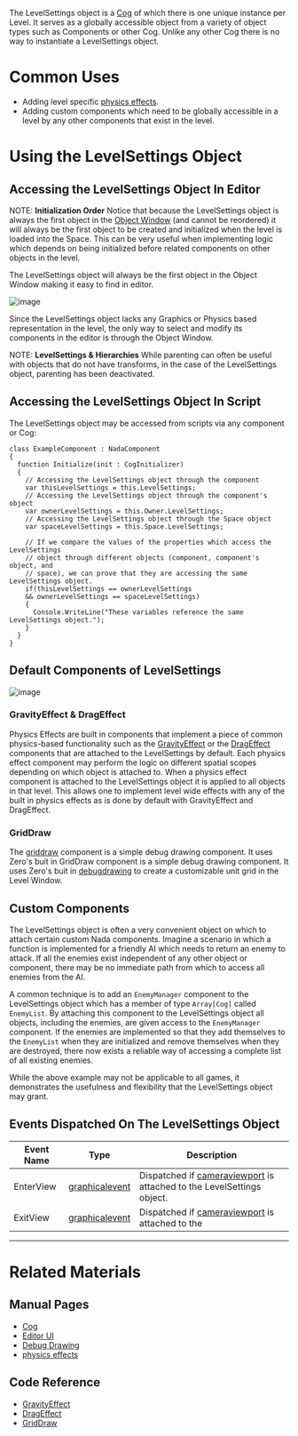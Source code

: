 The LevelSettings object is a [Cog](https://github.com/ZilchEngine/ZilchDocs/blob/master/zero_editor_documentation/zeromanual/architecture/cogs.markdown) of which there is one unique instance per Level. It serves as a globally accessible object from a variety of object types such as Components or other Cog. Unlike any other Cog there is no way to instantiate a LevelSettings object.

 # Common Uses
 - Adding level specific [physics effects](https://github.com/ZilchEngine/ZilchDocs/blob/master/zero_editor_documentation/zeromanual/physics/physicseffectsandregions.markdown).
 - Adding custom components which need to be globally accessible in a level by any other components that exist in the level.

 # Using the LevelSettings Object

 ## Accessing the LevelSettings Object In Editor

NOTE: **Initialization Order** Notice that because the LevelSettings object is always the first object in the [Object Window](https://github.com/ZilchEngine/ZilchDocs/blob/master/zero_editor_documentation/zeromanual/editor/editorui.markdown) (and cannot be reordered) it will always be the first object to be created and initialized when the level is loaded into the Space. This can be very useful when implementing logic which depends on being initialized before related components on other objects in the level.


The LevelSettings object will always be the first object in the Object Window making it easy to find in editor.



![image](https://media.githubusercontent.com/media/ZilchEngine/ZilchFiles/master/doc_files/46988.png)


Since the LevelSettings object lacks any Graphics or Physics based representation in the level, the only way to select and modify its components in the editor is through the Object Window.

NOTE: **LevelSettings & Hierarchies**  While parenting can often be useful with objects that do not have transforms, in the case of the LevelSettings object, parenting has been deactivated.

 ## Accessing the LevelSettings Object In Script
The LevelSettings object may be accessed from scripts via any component or Cog:

```name=LevelSettings Access Example, lang=csharp
class ExampleComponent : NadaComponent
{
  function Initialize(init : CogInitializer)
  {
    // Accessing the LevelSettings object through the component
    var thisLevelSettings = this.LevelSettings;
    // Accessing the LevelSettings object through the component's object
    var ownerLevelSettings = this.Owner.LevelSettings;
    // Accessing the LevelSettings object through the Space object
    var spaceLevelSettings = this.Space.LevelSettings;

    // If we compare the values of the properties which access the LevelSettings
    // object through different objects (component, component's object, and 
    // space), we can prove that they are accessing the same LevelSettings object.
    if(thisLevelSettings == ownerLevelSettings
    && ownerLevelSettings == spaceLevelSettings)
    {
      Console.WriteLine("These variables reference the same LevelSettings object.");
    }
  }
}
```

 ## Default Components of LevelSettings


![image](https://media.githubusercontent.com/media/ZilchEngine/ZilchFiles/master/doc_files/46990.png)


 ### GravityEffect & DragEffect
Physics Effects are built in components that implement a piece of common physics-based functionality such as the [GravityEffect](https://github.com/ZilchEngine/ZilchDocs/blob/master/zero_editor_documentation/zeromanual/physics/physicseffectsandregions/forceeffect.markdown) or the [DragEffect](https://github.com/ZilchEngine/ZilchDocs/blob/master/code_reference/class_reference/drageffect.markdown) components that are attached to the LevelSettings by default. Each physics effect component may perform the logic on different spatial scopes depending on which object is attached to. When a physics effect component is attached to the LevelSettings object it is applied to all objects in that level. This allows one to implement level wide effects with any of the built in physics effects as is done by default with GravityEffect and DragEffect.

 ### GridDraw
The [griddraw](https://github.com/ZilchEngine/ZilchDocs/blob/master/code_reference/class_reference/griddraw.markdown) component is a simple debug drawing component. It uses Zero's buit in GridDraw component is a simple debug drawing component. It uses Zero's buit in [debugdrawing](https://github.com/ZilchEngine/ZilchDocs/blob/master/zero_editor_documentation/zeromanual/scripting/debugdrawing.markdown) to create a customizable unit grid in the Level Window.

 ## Custom Components
The LevelSettings object is often a very convenient object on which to attach certain custom Nada components. Imagine a scenario in which a function is implemented for a friendly AI which needs to return an enemy to attack. If all the enemies exist independent of any other object or component, there may be no immediate path from which to access all enemies from the AI.

A common technique is to add an `EnemyManager` component to the LevelSettings object which has a member of type `Array[Cog]` called `EnemyList`. By attaching this component to the LevelSettings object all objects, including the enemies, are given access to the `EnemyManager` component. If the enemies are implemented so that they add themselves to the `EnemyList` when they are initialized and remove themselves when they are destroyed, there now exists a reliable way of accessing a complete list of all existing enemies.

While the above example may not be applicable to all games, it demonstrates the usefulness and flexibility that the LevelSettings object may grant.

 ## Events Dispatched On The LevelSettings Object


| Event Name       | Type                                | Description                                                       |
|------------------|-------------------------------------|-------------------------------------------------------------------|
| EnterView        | [graphicalevent](https://github.com/ZilchEngine/ZilchDocs/blob/master/code_reference/class_reference/graphicalevent.markdown) | Dispatched if [cameraviewport](https://github.com/ZilchEngine/ZilchDocs/blob/master/code_reference/class_reference/cameraviewport.markdown) is attached to the LevelSettings object. |
| ExitView         | [graphicalevent](https://github.com/ZilchEngine/ZilchDocs/blob/master/code_reference/class_reference/graphicalevent.markdown) | Dispatched if [cameraviewport](https://github.com/ZilchEngine/ZilchDocs/blob/master/code_reference/class_reference/cameraviewport.markdown) is attached to the |

---

 # Related Materials
 ## Manual Pages
- [Cog](https://github.com/ZilchEngine/ZilchDocs/blob/master/zero_editor_documentation/zeromanual/architecture/cogs.markdown)
- [Editor UI](https://github.com/ZilchEngine/ZilchDocs/blob/master/zero_editor_documentation/zeromanual/editor/editorui.markdown)
- [Debug Drawing](https://github.com/ZilchEngine/ZilchDocs/blob/master/zero_editor_documentation/zeromanual/scripting/debugdrawing.markdown)
- [physics effects](https://github.com/ZilchEngine/ZilchDocs/blob/master/zero_editor_documentation/zeromanual/physics/physicseffectsandregions.markdown)

 ## Code Reference
- [GravityEffect](https://github.com/ZilchEngine/ZilchDocs/blob/master/code_reference/class_reference/gravityeffect.markdown) 
- [DragEffect](https://github.com/ZilchEngine/ZilchDocs/blob/master/code_reference/class_reference/drageffect.markdown) 
- [GridDraw](https://github.com/ZilchEngine/ZilchDocs/blob/master/code_reference/class_reference/griddraw.markdown) 
 

 